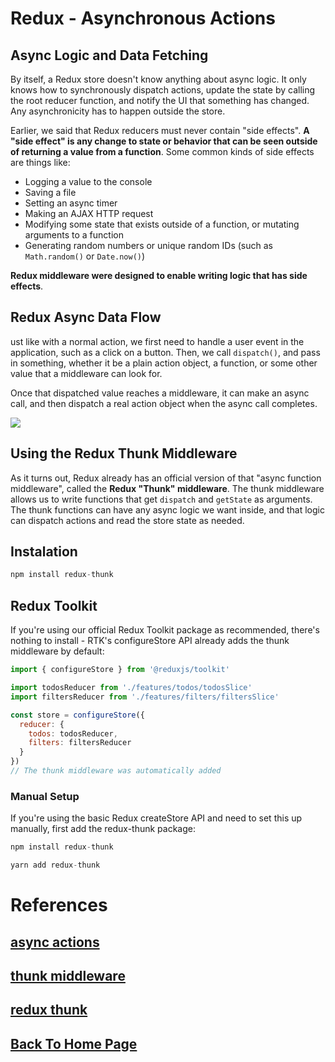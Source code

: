 # Redux - Asynchronous Actions

## Async Logic and Data Fetching

By itself, a Redux store doesn't know anything about async logic. It only knows how to synchronously dispatch actions, update the state by calling the root reducer function, and notify the UI that something has changed. Any asynchronicity has to happen outside the store.

Earlier, we said that Redux reducers must never contain "side effects". **A "side effect" is any change to state or behavior that can be seen outside of returning a value from a function**. Some common kinds of side effects are things like:

- Logging a value to the console
- Saving a file
- Setting an async timer
- Making an AJAX HTTP request
- Modifying some state that exists outside of a function, or mutating arguments to a function
- Generating random numbers or unique random IDs (such as `Math.random()` or `Date.now()`)

**Redux middleware were designed to enable writing logic that has side effects**.

## Redux Async Data Flow

ust like with a normal action, we first need to handle a user event in the application, such as a click on a button. Then, we call `dispatch()`, and pass in something, whether it be a plain action object, a function, or some other value that a middleware can look for.

Once that dispatched value reaches a middleware, it can make an async call, and then dispatch a real action object when the async call completes.

![](https://d33wubrfki0l68.cloudfront.net/08d01ed85246d3ece01963408572f3f6dfb49d41/4bc12/assets/images/reduxasyncdataflowdiagram-d97ff38a0f4da0f327163170ccc13e80.gif)


## Using the Redux Thunk Middleware

As it turns out, Redux already has an official version of that "async function middleware", called the **Redux "Thunk" middleware**. The thunk middleware allows us to write functions that get `dispatch` and `getState` as arguments. The thunk functions can have any async logic we want inside, and that logic can dispatch actions and read the store state as needed.

## Instalation 

```js
npm install redux-thunk
```

## Redux Toolkit

If you're using our official Redux Toolkit package as recommended, there's nothing to install - RTK's configureStore API already adds the thunk middleware by default:

```js
import { configureStore } from '@reduxjs/toolkit'

import todosReducer from './features/todos/todosSlice'
import filtersReducer from './features/filters/filtersSlice'

const store = configureStore({
  reducer: {
    todos: todosReducer,
    filters: filtersReducer
  }
})
// The thunk middleware was automatically added
```

### Manual Setup
If you're using the basic Redux createStore API and need to set this up manually, first add the redux-thunk package:

```js
npm install redux-thunk

yarn add redux-thunk

```
# References

## [async actions](https://redux.js.org/tutorials/fundamentals/part-6-async-logic)

## [thunk middleware](https://github.com/reduxjs/redux-thunk)

## [redux thunk](https://www.digitalocean.com/community/tutorials/redux/redux-thunk-)

## [Back To Home Page](../../README.md)
